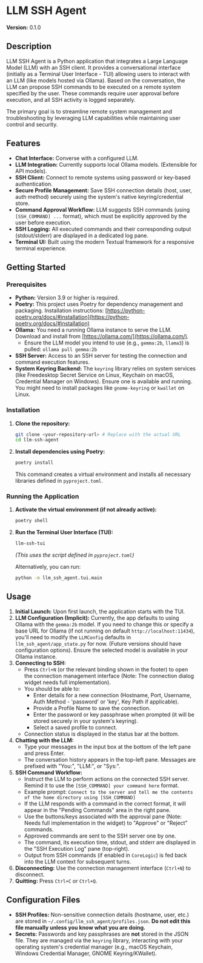 # LLM SSH Agent

**Version:** 0.1.0

## Description

LLM SSH Agent is a Python application that integrates a Large Language Model (LLM) with an SSH client. It provides a conversational interface (initially as a Terminal User Interface - TUI) allowing users to interact with an LLM (like models hosted via Ollama). Based on the conversation, the LLM can propose SSH commands to be executed on a remote system specified by the user. These commands require user approval before execution, and all SSH activity is logged separately.

The primary goal is to streamline remote system management and troubleshooting by leveraging LLM capabilities while maintaining user control and security.

## Features

*   **Chat Interface:** Converse with a configured LLM.
*   **LLM Integration:** Currently supports local Ollama models. (Extensible for API models).
*   **SSH Client:** Connect to remote systems using password or key-based authentication.
*   **Secure Profile Management:** Save SSH connection details (host, user, auth method) securely using the system's native keyring/credential store.
*   **Command Approval Workflow:** LLM suggests SSH commands (using `[SSH_COMMAND] ...` format), which must be explicitly approved by the user before execution.
*   **SSH Logging:** All executed commands and their corresponding output (stdout/stderr) are displayed in a dedicated log pane.
*   **Terminal UI:** Built using the modern Textual framework for a responsive terminal experience.

## Getting Started

### Prerequisites

*   **Python:** Version 3.9 or higher is required.
*   **Poetry:** This project uses Poetry for dependency management and packaging. Installation instructions: [https://python-poetry.org/docs/#installation](https://python-poetry.org/docs/#installation)
*   **Ollama:** You need a running Ollama instance to serve the LLM. Download and install from [https://ollama.com/](https://ollama.com/).
    *   Ensure the LLM model you intend to use (e.g., `gemma:2b`, `llama3`) is pulled: `ollama pull gemma:2b`
*   **SSH Server:** Access to an SSH server for testing the connection and command execution features.
*   **System Keyring Backend:** The `keyring` library relies on system services (like Freedesktop Secret Service on Linux, Keychain on macOS, Credential Manager on Windows). Ensure one is available and running. You might need to install packages like `gnome-keyring` or `kwallet` on Linux.

### Installation

1.  **Clone the repository:**
    ```bash
    git clone <your-repository-url> # Replace with the actual URL
    cd llm-ssh-agent
    ```

2.  **Install dependencies using Poetry:**
    ```bash
    poetry install
    ```
    This command creates a virtual environment and installs all necessary libraries defined in `pyproject.toml`.

### Running the Application

1.  **Activate the virtual environment (if not already active):**
    ```bash
    poetry shell
    ```

2.  **Run the Terminal User Interface (TUI):**
    ```bash
    llm-ssh-tui
    ```
    *(This uses the script defined in `pyproject.toml`)*

    Alternatively, you can run:
    ```bash
    python -m llm_ssh_agent.tui.main
    ```

## Usage

1.  **Initial Launch:** Upon first launch, the application starts with the TUI.
2.  **LLM Configuration (Implicit):** Currently, the app defaults to using Ollama with the `gemma:2b` model. If you need to change this or specify a base URL for Ollama (if not running on default `http://localhost:11434`), you'll need to modify the `LLMConfig` defaults in `llm_ssh_agent/app_state.py` for now. (Future versions should have configuration options). Ensure the selected model is available in your Ollama instance.
3.  **Connecting to SSH:**
    *   Press `Ctrl+N` (or the relevant binding shown in the footer) to open the connection management interface (Note: The connection dialog widget needs full implementation).
    *   You should be able to:
        *   Enter details for a new connection (Hostname, Port, Username, Auth Method - 'password' or 'key', Key Path if applicable).
        *   Provide a Profile Name to save the connection.
        *   Enter the password or key passphrase when prompted (it will be stored securely in your system's keyring).
        *   Select a saved profile to connect.
    *   Connection status is displayed in the status bar at the bottom.
4.  **Chatting with the LLM:**
    *   Type your messages in the input box at the bottom of the left pane and press Enter.
    *   The conversation history appears in the top-left pane. Messages are prefixed with "You:", "LLM:", or "Sys:".
5.  **SSH Command Workflow:**
    *   Instruct the LLM to perform actions on the connected SSH server. Remind it to use the `[SSH_COMMAND] your command here` format.
    *   Example prompt: `Connect to the server and tell me the contents of the home directory using [SSH_COMMAND]`
    *   If the LLM responds with a command in the correct format, it will appear in the "Pending Commands" area in the right pane.
    *   Use the buttons/keys associated with the approval pane (Note: Needs full implementation in the widget) to "Approve" or "Reject" commands.
    *   Approved commands are sent to the SSH server one by one.
    *   The command, its execution time, stdout, and stderr are displayed in the "SSH Execution Log" pane (top-right).
    *   Output from SSH commands (if enabled in `CoreLogic`) is fed back into the LLM context for subsequent turns.
6.  **Disconnecting:** Use the connection management interface (`Ctrl+N`) to disconnect.
7.  **Quitting:** Press `Ctrl+C` or `Ctrl+Q`.

## Configuration Files

*   **SSH Profiles:** Non-sensitive connection details (hostname, user, etc.) are stored in `~/.config/llm_ssh_agent/profiles.json`. **Do not edit this file manually unless you know what you are doing.**
*   **Secrets:** Passwords and key passphrases are **not** stored in the JSON file. They are managed via the `keyring` library, interacting with your operating system's credential manager (e.g., macOS Keychain, Windows Credential Manager, GNOME Keyring/KWallet).

